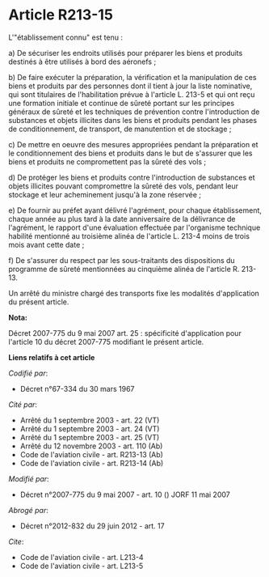 # Article R213-15

L'"établissement connu" est tenu :

a) De sécuriser les endroits utilisés pour préparer les biens et produits destinés à être utilisés à bord des aéronefs ;

b) De faire exécuter la préparation, la vérification et la manipulation de ces biens et produits par des personnes dont il
tient à jour la liste nominative, qui sont titulaires de l'habilitation prévue à l'article L. 213-5 et qui ont reçu une
formation initiale et continue de sûreté portant sur les principes généraux de sûreté et les techniques de prévention contre
l'introduction de substances et objets illicites dans les biens et produits pendant les phases de conditionnement, de
transport, de manutention et de stockage ;

c) De mettre en oeuvre des mesures appropriées pendant la préparation et le conditionnement des biens et produits dans le but
de s'assurer que les biens et produits ne compromettent pas la sûreté des vols ;

d) De protéger les biens et produits contre l'introduction de substances et objets illicites pouvant compromettre la sûreté
des vols, pendant leur stockage et leur acheminement jusqu'à la zone réservée ;

e) De fournir au préfet ayant délivré l'agrément, pour chaque établissement, chaque année au plus tard à la date anniversaire
de la délivrance de l'agrément, le rapport d'une évaluation effectuée par l'organisme technique habilité mentionné au
troisième alinéa de l'article L. 213-4 moins de trois mois avant cette date ;

f) De s'assurer du respect par les sous-traitants des dispositions du programme de sûreté mentionnées au cinquième alinéa de
l'article R. 213-13.

Un arrêté du ministre chargé des transports fixe les modalités d'application du présent article.

**Nota:**

Décret 2007-775 du 9 mai 2007 art. 25 : spécificité d'application pour l'article 10 du décret 2007-775 modifiant le présent
article.

**Liens relatifs à cet article**

_Codifié par_:

  - Décret n°67-334 du 30 mars 1967

_Cité par_:

  - Arrêté du 1 septembre 2003 - art. 22 (VT)
  - Arrêté du 1 septembre 2003 - art. 24 (VT)
  - Arrêté du 1 septembre 2003 - art. 25 (VT)
  - Arrêté du 12 novembre 2003 - art. 110 (Ab)
  - Code de l'aviation civile - art. R213-13 (Ab)
  - Code de l'aviation civile - art. R213-14 (Ab)

_Modifié par_:

  - Décret n°2007-775 du 9 mai 2007 - art. 10 () JORF 11 mai 2007

_Abrogé par_:

  - Décret n°2012-832 du 29 juin 2012 - art. 17

_Cite_:

  - Code de l'aviation civile - art. L213-4
  - Code de l'aviation civile - art. L213-5

